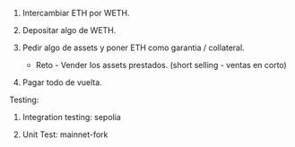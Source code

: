1. Intercambiar ETH por WETH.

2. Depositar algo de WETH.

3. Pedir algo de assets y poner ETH como garantia / collateral.

   - Reto - Vender los assets prestados. (short selling - ventas en corto)

4. Pagar todo de vuelta.

Testing:

1. Integration testing: sepolia

2. Unit Test: mainnet-fork
